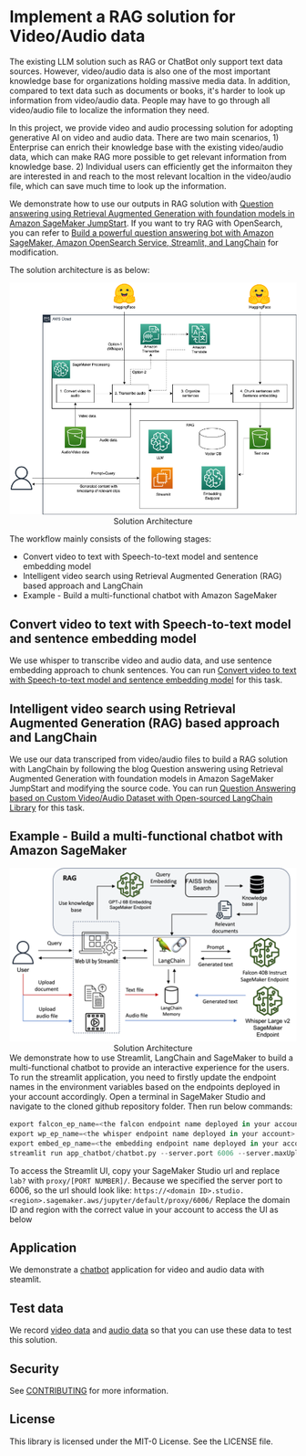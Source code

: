 # Implement a RAG solution for Video/Audio data

The existing LLM solution such as RAG or ChatBot only support text data sources. However, video/audio data is also one of the most important knowledge base for organizations holding massive media data. In addition, compared to text data such as documents or books, it's harder to look up information from video/audio data. People may have to go through all video/audio file to localize the information they need. 

In this project, we provide video and audio processing solution for adopting generative AI on video and audio data. There are two main scenarios, 1) Enterprise can enrich their knowledge base with the existing video/audio data, which can make RAG more possible to get relevant information from knowledge base. 2) Individual users can efficiently get the informaiton they are interested in and reach to the most relevant localtion in the video/audio file, which can save much time to look up the information.
 
We demonstrate how to use our outputs in RAG solution with [Question answering using Retrieval Augmented Generation with foundation models in Amazon SageMaker JumpStart](https://aws.amazon.com/blogs/machine-learning/question-answering-using-retrieval-augmented-generation-with-foundation-models-in-amazon-sagemaker-jumpstart/). If you want to try RAG with OpenSearch, you can refer to [Build a powerful question answering bot with Amazon SageMaker, Amazon OpenSearch Service, Streamlit, and LangChain](https://aws.amazon.com/blogs/machine-learning/build-a-powerful-question-answering-bot-with-amazon-sagemaker-amazon-opensearch-service-streamlit-and-langchain/) for modification.

The solution architecture is as below:

<div align="center" >
<img width=800 src="images/offline_architecture.png"><figcaption>Solution Architecture</figcaption></img>
</div>

The workflow mainly consists of the following stages:

* Convert video to text with Speech-to-text model and sentence embedding model
* Intelligent video search using Retrieval Augmented Generation (RAG) based approach and LangChain
* Example - Build a multi-functional chatbot with Amazon SageMaker


 
## Convert video to text with Speech-to-text model and sentence embedding model
We use whisper to transcribe video and audio data, and use sentence embedding approach to chunk sentences. You can run [Convert video to text with Speech-to-text model and sentence embedding model](data_preparation.ipynb) for this task.


## Intelligent video search using Retrieval Augmented Generation (RAG) based approach and LangChain
We use our data transcriped from video/audio files to build a RAG solution with LangChain by following the blog Question answering using Retrieval Augmented Generation with foundation models in Amazon SageMaker JumpStart and modifying the source code. You can run [Question Answering based on Custom Video/Audio Dataset with Open-sourced LangChain Library](video_question_answering_langchai.ipynb) for this task.


## Example - Build a multi-functional chatbot with Amazon SageMaker
<div align="center" >
<img width=800 src="images/architecture_UI.png"><figcaption>Solution Architecture</figcaption></img>
</div>
We demonstrate how to use Streamlit, LangChain and SageMaker to build a multi-functional chatbot to provide an interactive experience for the users. To run the streamlit application, you need to firstly update the endpoint names in the environment variables based on the endpoints deployed in your account accordingly. Open a terminal in SageMaker Studio and navigate to the cloned github repository folder. Then run below commands:

```python
export falcon_ep_name=<the falcon endpoint name deployed in your account>
export wp_ep_name=<the whisper endpoint name deployed in your account>
export embed_ep_name=<the embedding endpoint name deployed in your account>
streamlit run app_chatbot/chatbot.py --server.port 6006 --server.maxUploadSize 6
```

To access the Streamlit UI, copy your SageMaker Studio url and replace `lab?` with `proxy/[PORT NUMBER]/`. Because we specified the server port to 6006, so the url should look like:
 `https://<domain ID>.studio.<region>.sagemaker.aws/jupyter/default/proxy/6006/`
Replace the domain ID and region with the correct value in your account to access the UI as below


## Application
We demonstrate a [chatbot](./app_chatbot) application for video and audio data with steamlit.

## Test data
We record [video data](test_raw_data/demo-video-sagemaker-doc.mp4) and [audio data](test_raw_data/test.webm) so that you can use these data to test this solution.

## Security

See [CONTRIBUTING](CONTRIBUTING.md#security-issue-notifications) for more information.

## License

This library is licensed under the MIT-0 License. See the LICENSE file.